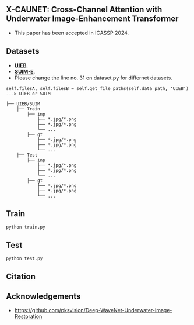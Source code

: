 ## X-CAUNET: Cross-Channel Attention with Underwater Image-Enhancement Transformer
- This paper has been accepted in ICASSP 2024.
## Datasets
  - [**UIEB**](https://li-chongyi.github.io/proj_benchmark.html).
  - [**SUIM-E**](https://drive.google.com/drive/folders/1gA3Ic7yOSbHd3w214-AgMI9UleAt4bRM).
  - Please change the line no. 31 on dataset.py for differnet datasets.
```
self.filesA, self.filesB = self.get_file_paths(self.data_path, 'UIEB') ---> UIEB or SUIM
```
```
├── UIEB/SUIM
    ├── Train
        ├── inp
            ├── *.jpg/*.png
            ├── *.jpg/*.png
            └── ...
        ├── gt
            ├── *.jpg/*.png
            ├── *.jpg/*.png
            └── ...
    ├── Test
        ├── inp
            ├── *.jpg/*.png
            ├── *.jpg/*.png
            └── ...
        ├── gt
            ├── *.jpg/*.png
            ├── *.jpg/*.png
            └── ...
```
## Train
``` 
python train.py
```
## Test
```
python test.py
```
## Citation

## Acknowledgements
- https://github.com/pksvision/Deep-WaveNet-Underwater-Image-Restoration
